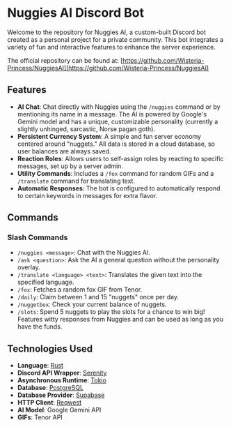# Nuggies AI Discord Bot

Welcome to the repository for Nuggies AI, a custom-built Discord bot created as a personal project for a private community. This bot integrates a variety of fun and interactive features to enhance the server experience.

The official repository can be found at: [https://github.com/Wisteria-Princess/NuggiesAI](https://github.com/Wisteria-Princess/NuggiesAI)

## Features

- **AI Chat**: Chat directly with Nuggies using the `/nuggies` command or by mentioning its name in a message. The AI is powered by Google's Gemini model and has a unique, customizable personality (currently a slightly unhinged, sarcastic, Norse pagan goth).
- **Persistent Currency System**: A simple and fun server economy centered around "nuggets." All data is stored in a cloud database, so user balances are always saved.
- **Reaction Roles**: Allows users to self-assign roles by reacting to specific messages, set up by a server admin.
- **Utility Commands**: Includes a `/fox` command for random GIFs and a `/translate` command for translating text.
- **Automatic Responses**: The bot is configured to automatically respond to certain keywords in messages for extra flavor.

## Commands

### Slash Commands

- `/nuggies <message>`: Chat with the Nuggies AI.
- `/ask <question>`: Ask the AI a general question without the personality overlay.
- `/translate <language> <text>`: Translates the given text into the specified language.
- `/fox`: Fetches a random fox GIF from Tenor.
- `/daily`: Claim between 1 and 15 "nuggets" once per day.
- `/nuggetbox`: Check your current balance of nuggets.
- `/slots`: Spend 5 nuggets to play the slots for a chance to win big! Features witty responses from Nuggies and can be used as long as you have the funds.

## Technologies Used

- **Language**: [Rust](https://www.rust-lang.org/)
- **Discord API Wrapper**: [Serenity](https://github.com/serenity-rs/serenity)
- **Asynchronous Runtime**: [Tokio](https://tokio.rs/)
- **Database**: [PostgreSQL](https://www.postgresql.org/)
- **Database Provider**: [Supabase](https://supabase.com/)
- **HTTP Client**: [Reqwest](https://docs.rs/reqwest/latest/reqwest/)
- **AI Model**: Google Gemini API
- **GIFs**: Tenor API
